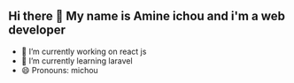 ## Hi there 👋 My name is Amine ichou and i'm a web developer



- 🔭 I’m currently working on react js
- 🌱 I’m currently learning laravel
- 😄 Pronouns: michou
